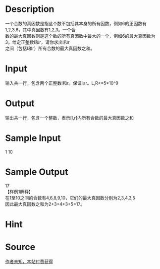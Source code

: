 
# Description

<div class="content"><div>一个合数的真因数是指这个数不包括其本身的所有因数，例如6的正因数有1,2,3,6，其中真因数有1,2,3。一个合</div>
<div>数的最大真因数则是这个数的所有真因数中最大的一个，例如6的最大真因数为3。给定正整数l和r，请你求出l和r</div>
<div>之间（包括l和r）所有合数的最大真因数之和。</div>
<p></p></div>

# Input

<div class="content"><div>输入共一行，包含两个正整数l和r。保证l≤r。L,R&lt;=5*10^9</div>
<p></p></div>

# Output

<div class="content"><div>输出共一行，包含一个整数，表示[l,r]内所有合数的最大真因数之和</div>
<p></p></div>

# Sample Input

<div class="content"><span class="sampledata">1 10</span></div>

# Sample Output

<div class="content"><span class="sampledata">17<br/>
【样例1解释】<br/>
在1至10之间的合数有4,6,8,9,10，它们的最大真因数分别为2,3,4,3,5<br/>
因此最大真因数之和为2+3+4+3+5=17。</span></div>

# Hint

<div class="content"><p></p></div>

# Source

<div class="content"><p><a href="problemset.php?search=作者未知，本站付费获得">作者未知，本站付费获得</a></p></div>

